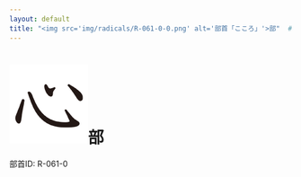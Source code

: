 ```yaml
---
layout: default
title: "<img src='img/radicals/R-061-0-0.png' alt='部首「こころ」'>部"  # glyphをタイトルに使用
---
```


# <img src='img/radicals/R-061-0-0.png' alt='部首「こころ」'>部
部首ID: R-061-0
